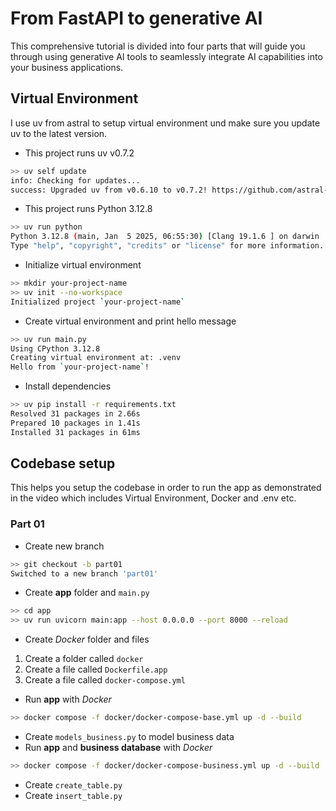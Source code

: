 # From FastAPI to generative AI
This comprehensive tutorial is divided into four parts that will guide you through using generative AI tools to seamlessly integrate AI capabilities into your business applications.

## Virtual Environment
I use uv from astral to setup virtual environment und make sure you update uv to the latest version. 

- This project runs uv v0.7.2
```bash
>> uv self update
info: Checking for updates...
success: Upgraded uv from v0.6.10 to v0.7.2! https://github.com/astral-sh/uv/releases/tag/0.7.2
```

- This project runs Python 3.12.8
```bash
>> uv run python
Python 3.12.8 (main, Jan  5 2025, 06:55:30) [Clang 19.1.6 ] on darwin
Type "help", "copyright", "credits" or "license" for more information.
```

- Initialize virtual environment
```bash
>> mkdir your-project-name
>> uv init --no-workspace
Initialized project `your-project-name`
```

- Create virtual environment and print hello message
```bash
>> uv run main.py
Using CPython 3.12.8
Creating virtual environment at: .venv
Hello from `your-project-name`!
```

- Install dependencies
```bash
>> uv pip install -r requirements.txt
Resolved 31 packages in 2.66s
Prepared 10 packages in 1.41s
Installed 31 packages in 61ms
```

## Codebase setup
This helps you setup the codebase in order to run the app as demonstrated in the video which includes Virtual Environment, Docker and .env etc.

### Part 01
- Create new branch
```bash
>> git checkout -b part01
Switched to a new branch 'part01'
```

- Create **app** folder and `main.py`
```bash
>> cd app
>> uv run uvicorn main:app --host 0.0.0.0 --port 8000 --reload
```

- Create *Docker* folder and files
01. Create a folder called `docker`<br>
02. Create a file called `Dockerfile.app`<br>
03. Create a file called `docker-compose.yml`<br>

- Run **app** with *Docker*
```bash
>> docker compose -f docker/docker-compose-base.yml up -d --build
```

- Create `models_business.py` to model business data
- Run **app** and **business database** with *Docker*
```bash
>> docker compose -f docker/docker-compose-business.yml up -d --build
```
- Create `create_table.py`
- Create `insert_table.py`
